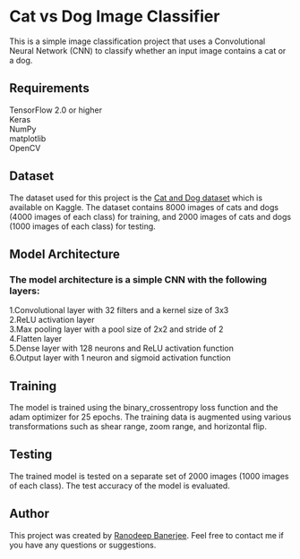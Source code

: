 # Cat vs Dog Image Classifier
This is a simple image classification project that uses a Convolutional Neural Network (CNN) to classify whether an input image contains a cat or a dog.

## Requirements
TensorFlow 2.0 or higher<br>
Keras<br>
NumPy<br>
matplotlib<br>
OpenCV<br>

## Dataset
The dataset used for this project is the [Cat and Dog dataset](https://www.kaggle.com/datasets/tongpython/cat-and-dog) which is available on Kaggle. The dataset contains 8000 images of cats and dogs (4000 images of each class) for training, and 2000 images of cats and dogs (1000 images of each class) for testing.

## Model Architecture
### The model architecture is a simple CNN with the following layers:
1.Convolutional layer with 32 filters and a kernel size of 3x3<br>
2.ReLU activation layer<br>
3.Max pooling layer with a pool size of 2x2 and stride of 2<br>
4.Flatten layer<br>
5.Dense layer with 128 neurons and ReLU activation function<br>
6.Output layer with 1 neuron and sigmoid activation function

## Training
The model is trained using the binary_crossentropy loss function and the adam optimizer for 25 epochs. The training data is augmented using various transformations such as shear range, zoom range, and horizontal flip.

## Testing
The trained model is tested on a separate set of 2000 images (1000 images of each class). The test accuracy of the model is evaluated.

## Author
This project was created by [Ranodeep Banerjee](https://github.com/ranodeepbanerjee). Feel free to contact me if you have any questions or suggestions.

